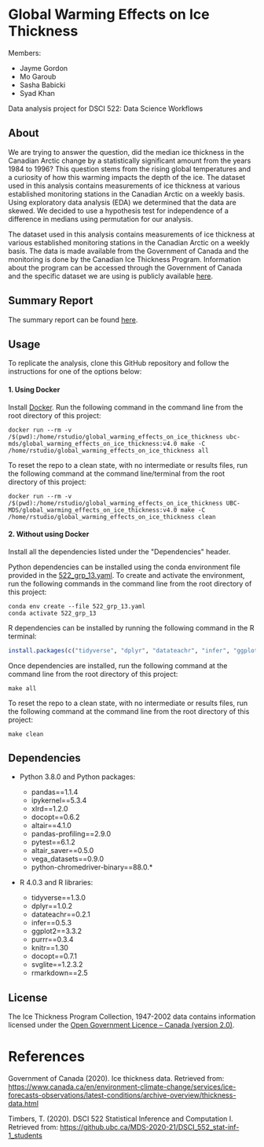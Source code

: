 # Global Warming Effects on Ice Thickness

Members:
- Jayme Gordon
- Mo Garoub 
- Sasha Babicki
- Syad Khan 

Data analysis project for DSCI 522: Data Science Workflows

## About

We are trying to answer the question, did the median ice thickness in the Canadian Arctic change by a statistically significant amount from the years 1984 to 1996? This question stems from the rising global temperatures and a curiosity of how this warming impacts the depth of the ice. The dataset used in this analysis contains measurements of ice thickness at various established monitoring stations in the Canadian Arctic on a weekly basis. Using exploratory data analysis (EDA) we determined that the data are skewed. We decided to use a hypothesis test for independence of a difference in medians using permutation for our analysis.

The dataset used in this analysis contains measurements of ice thickness at various  established monitoring stations in the Canadian Arctic on a weekly basis. The data is made available from the Government of Canada and the monitoring is done by the Canadian Ice Thickness Program. Information about the program can be accessed through the Government of Canada and the specific dataset we are using is publicly available [here](https://www.canada.ca/content/dam/eccc/migration/main/data/ice/products/ice-thickness-program-collection/ice-thickness-program-collection-1947-2002/original_program_data_20030304.xls).


## Summary Report

The summary report can be found [here](https://github.com/UBC-MDS/global_warming_effects_on_ice_thickness/blob/main/doc/global_warming_effects_on_ice_thickness.md). 


## Usage

To replicate the analysis, clone this GitHub repository and follow the instructions for one of the options below:

#### 1. Using Docker

Install [Docker](https://www.docker.com/get-started). Run the following command in the command line from the root directory of this project:

```
docker run --rm -v /$(pwd):/home/rstudio/global_warming_effects_on_ice_thickness ubc-mds/global_warming_effects_on_ice_thickness:v4.0 make -C /home/rstudio/global_warming_effects_on_ice_thickness all
```

To reset the repo to a clean state, with no intermediate or results files, run the following command at the command line/terminal from the root directory of this project:

```
docker run --rm -v /$(pwd):/home/rstudio/global_warming_effects_on_ice_thickness UBC-MDS/global_warming_effects_on_ice_thickness:v4.0 make -C /home/rstudio/global_warming_effects_on_ice_thickness clean
```

#### 2. Without using Docker

Install all the dependencies listed under the "Dependencies" header. 

Python dependencies can be installed using the conda environment file provided in the [522_grp_13.yaml](https://github.com/UBC-MDS/global_warming_effects_on_ice_thickness/blob/main/522_grp_13.yaml). To create and activate the environment, run the following commands in the command line from the root directory of this project:

```shell
conda env create --file 522_grp_13.yaml
conda activate 522_grp_13
```

R dependencies can be installed by running the following command in the R terminal:

```r
install.packages(c("tidyverse", "dplyr", "datateachr", "infer", "ggplot2", "purrr", "knitr", "docopt", "svglite", "rmarkdown"))
``` 

Once dependencies are installed, run the following command at the command line from the root directory of this project:

```shell
make all
```

To reset the repo to a clean state, with no intermediate or results files, run the following command at the command line from the root directory of this project:

```shell
make clean
```

## Dependencies

  - Python 3.8.0 and Python packages:
      - pandas==1.1.4
      - ipykernel==5.3.4
      - xlrd==1.2.0
      - docopt==0.6.2
      - altair==4.1.0
      - pandas-profiling==2.9.0
      - pytest==6.1.2
      - altair_saver==0.5.0
      - vega_datasets==0.9.0 
      - python-chromedriver-binary==88.0.*
      
  - R 4.0.3 and R libraries:
      - tidyverse==1.3.0
      - dplyr==1.0.2
      - datateachr==0.2.1
      - infer==0.5.3
      - ggplot2==3.3.2
      - purrr==0.3.4
      - knitr==1.30
      - docopt==0.7.1
      - svglite==1.2.3.2
      - rmarkdown==2.5

## License

The Ice Thickness Program Collection, 1947-2002 data contains information licensed under the [Open Government Licence – Canada (version 2.0)](https://open.canada.ca/en/open-government-licence-canada).

# References

Government of Canada (2020). Ice thickness data. Retrieved from: https://www.canada.ca/en/environment-climate-change/services/ice-forecasts-observations/latest-conditions/archive-overview/thickness-data.html 
  
Timbers, T. (2020). DSCI 522 Statistical Inference and Computation I. Retrieved from: https://github.ubc.ca/MDS-2020-21/DSCI_552_stat-inf-1_students

<div id="refs" class="references">

  <div id="ref-___">
 </div>

</div>
